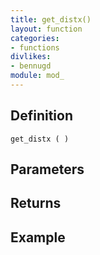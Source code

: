 ```yaml
---
title: get_distx()
layout: function
categories:
- functions
divlikes:
- bennugd
module: mod_
---
```


## Definition

    get_distx ( )

## Parameters

## Returns

## Example
